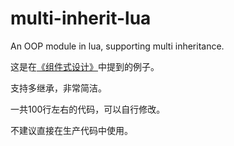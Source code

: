 # multi-inherit-lua
An OOP module in lua,  supporting multi inheritance.

这是在[《组件式设计》](http://blog.hohoplay.com/?p=5)中提到的例子。

支持多继承，非常简洁。

一共100行左右的代码，可以自行修改。

不建议直接在生产代码中使用。

